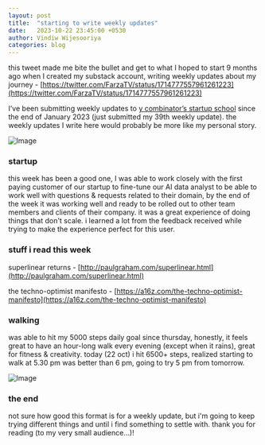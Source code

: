 ```yaml
---
layout: post
title:  "starting to write weekly updates"
date:   2023-10-22 23:45:00 +0530
author: Vindiw Wijesooriya
categories: blog
---
```


this tweet made me bite the bullet and get to what I hoped to start 9 months ago when I created my substack account, writing weekly updates about my journey - [https://twitter.com/FarzaTV/status/1714777557961261223](https://twitter.com/FarzaTV/status/1714777557961261223)

I’ve been submitting weekly updates to [y combinator’s startup school](https://www.startupschool.org) since the end of January 2023 (just submitted my 39th weekly update). the weekly updates I write here would probably be more like my personal story.

![Image](https://substackcdn.com/image/fetch/w_1456,c_limit,f_auto,q_auto:good,fl_progressive:steep/https%3A%2F%2Fsubstack-post-media.s3.amazonaws.com%2Fpublic%2Fimages%2F4851df5f-f8a9-413b-abf2-a4eaa88ca1b0.heic)

### startup

this week has been a good one, I was able to work closely with the first paying customer of our startup to fine-tune our AI data analyst to be able to work well with questions & requests related to their domain, by the end of the week it was working well and ready to be rolled out to other team members and clients of their company. it was a great experience of doing things that don't scale. i learned a lot from the feedback received while trying to make the experience perfect for this user.

### stuff i read this week

superlinear returns - [http://paulgraham.com/superlinear.html](http://paulgraham.com/superlinear.html)

the techno-optimist manifesto - [https://a16z.com/the-techno-optimist-manifesto](https://a16z.com/the-techno-optimist-manifesto)

### walking

was able to hit my 5000 steps daily goal since thursday, honestly, it feels great to have an hour-long walk every evening (except when it rains), great for fitness & creativity. today (22 oct) i hit 6500+ steps, realized starting to walk at 5.30 pm was better than 6 pm, going to try 5 pm from tomorrow.

![Image](https://substackcdn.com/image/fetch/w_1456,c_limit,f_auto,q_auto:good,fl_progressive:steep/https%3A%2F%2Fsubstack-post-media.s3.amazonaws.com%2Fpublic%2Fimages%2Fa116eb57-d1ca-4b85-9491-f6a6a8740f94.heic)

### the end

not sure how good this format is for a weekly update, but i'm going to keep trying different things and until i find something to settle with. thank you for reading (to my very small audience…)!
